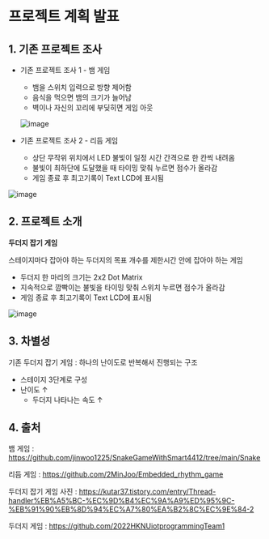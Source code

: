 # 프로젝트 계획 발표

## 1. 기존 프로젝트 조사
* 기존 프로젝트 조사 1 - 뱀 게임
    + 뱀을 스위치 입력으로 방향 제어함
    + 음식을 먹으면 뱀의 크기가 늘어남
    + 벽이나 자신의 꼬리에 부딪히면 게임 아웃
    
    ![image](https://github.com/eunjine/test/assets/62239143/f4589eb9-61ac-462d-b121-b34746bf75c5)


* 기존 프로젝트 조사 2 - 리듬 게임
    + 상단 무작위 위치에서 LED 불빛이 일정 시간 간격으로 한 칸씩 내려옴
    + 불빛이 최하단에 도달했을 때 타이밍 맞춰 누르면 점수가 올라감
    + 게임 종료 후 최고기록이 Text LCD에 표시됨
    
![image](https://github.com/eunjine/test/assets/62239143/28567564-dc0c-4969-b6de-e61754ffcc9d)


## 2. 프로젝트 소개

**두더지 잡기 게임**

스테이지마다 잡아야 하는 두더지의 목표 개수를 제한시간 안에 잡아야 하는 게임
 
* 두더지 한 마리의 크기는 2x2 Dot Matrix 
* 지속적으로 깜빡이는 불빛을 타이밍 맞춰 스위치 누르면 점수가 올라감
* 게임 종료 후 최고기록이 Text LCD에 표시됨

![image](https://github.com/eunjine/test/assets/62239143/cf27552f-758a-4182-acf7-9a99c3acb219)

## 3. 차별성

기존 두더지 잡기 게임 : 하나의 난이도로 반복해서 진행되는 구조

* 스테이지 3단계로 구성
* 난이도 ↑
     + 두더지 나타나는 속도 ↑

## 4. 출처
뱀 게임 : https://github.com/jinwoo1225/SnakeGameWithSmart4412/tree/main/Snake

리듬 게임 : https://github.com/2MinJoo/Embedded_rhythm_game

두더지 잡기 게임 사진 : https://kutar37.tistory.com/entry/Thread-handler%EB%A5%BC-%EC%9D%B4%EC%9A%A9%ED%95%9C-%EB%91%90%EB%8D%94%EC%A7%80%EA%B2%8C%EC%9E%84-2

두더지 게임 : https://github.com/2022HKNUiotprogrammingTeam1


